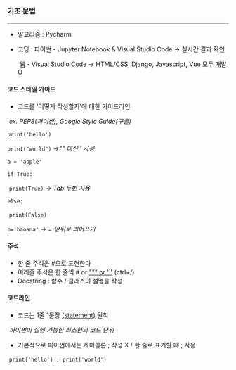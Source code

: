 ### 기초 문법

------

- 알고리즘 :  Pycharm

- 코딩 : 파이썬 - Jupyter Notebook & Visual Studio Code -> 실시간 결과 확인

  ​		   웹 - Visual Studio Code -> HTML/CSS, Django, Javascript, Vue 모두 개발 O

  

#### 코드 스타일 가이드

- 코드를 '어떻게 작성할지'에 대한 가이드라인

​		*ex. PEP8(파이썬), Google Style Guide(구글)*

`print('hello')` 

`print("world")` *->"" 대신'' 사용*

`a = 'apple'`

`if True:`

​			`print(True)` *-> Tab 두번 사용*

`else:`

​	`print(False)`

`b='banana'` *-> = 앞뒤로 띄어쓰기*



#### 주석

- 한 줄 주석은 #으로 표현한다
- 여러줄 주석은 한 줄씩 # or <u>""" or '''</u> (ctrl+/)
- Docstring : 함수 / 클래스의 설명을 작성



#### 코드라인

- 코드는 1줄 1문장 <u>(statement)</u> 원칙

​		*파이썬이 실행 가능한 최소한의 코드 단위*

- 기본적으로 파이썬에서는 세미콜론 ; 작성 X / 한 줄로 표기할 때 ; 사용

​		`print('hello') ; print('world')`

